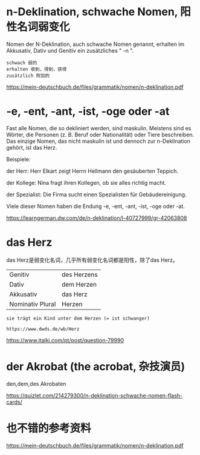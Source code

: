 # n-Deklination, schwache Nomen, 阳性名词弱变化
Nomen der N-Deklination, auch schwache Nomen genannt, erhalten im Akkusativ, Dativ und Genitiv ein zusätzliches " -n ".

`````
schwach 弱的
erhalten 收到，得到，获得
zusätzlich 附加的
`````

https://mein-deutschbuch.de/files/grammatik/nomen/n-deklination.pdf

# -e, -ent, -ant, -ist, -oge oder -at
Fast alle Nomen, die so dekliniert werden, sind maskulin. Meistens sind es Wörter, die Personen (z. B. Beruf oder Nationalität) oder Tiere beschreiben. Das einzige Nomen, das nicht maskulin ist und dennoch zur n-Deklination gehört, ist das Herz.

Beispiele:

der Herr: Herr Elkart zeigt Herrn Hellmann den gesäuberten Teppich.

der Kollege: Nina fragt ihren Kollegen, ob sie alles richtig macht.

der Spezialist: Die Firma sucht einen Spezialisten für Gebäudereinigung.

Viele dieser Nomen haben die Endung -e, -ent, -ant, -ist, -oge oder -at.

https://learngerman.dw.com/de/n-deklination/l-40727999/gr-42063808

# das Herz
das Herz是弱变化名词，几乎所有弱变化名词都是阳性，除了das Herz。
 
|                  |             |
|------------------|-------------|
| Genitiv          | des Herzens |
| Dativ            | dem Herzen  |
| Akkusativ        | das Herz    |
| Nominativ Plural | Herzen      |

`````
sie trägt ein Kind unter dem Herzen (= ist schwanger)

https://www.dwds.de/wb/Herz
`````

https://www.italki.com/pt/post/question-79990


# der Akrobat (the acrobat, 杂技演员)
den,dem,des Akrobaten

https://quizlet.com/214279300/n-deklination-schwache-nomen-flash-cards/

# 也不错的参考资料
https://mein-deutschbuch.de/files/grammatik/nomen/n-deklination.pdf
